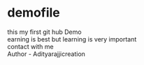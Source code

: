 # demofile
this my first git hub Demo <br>
earning is best but learning is very important<br>
contact with me <br>
Author - Adityarajjicreation 
